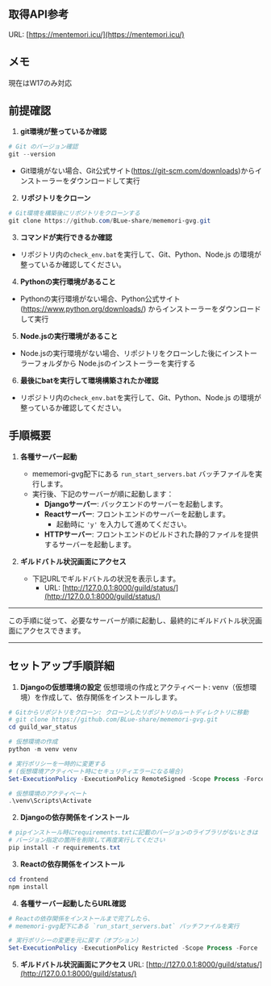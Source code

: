 ## **取得API参考**
URL: [https://mentemori.icu/](https://mentemori.icu/)

## **メモ**
現在はW17のみ対応

## **前提確認**
1. **git環境が整っているか確認**
```powershell
# Git のバージョン確認
git --version
```
- Git環境がない場合、Git公式サイト(https://git-scm.com/downloads)からインストーラーをダウンロードして実行

2. **リポジトリをクローン**
```powershell
# Git環境を構築後にリポジトリをクローンする
git clone https://github.com/BLue-share/mememori-gvg.git
```

3. **コマンドが実行できるか確認**
- リポジトリ内の`check_env.bat`を実行して、Git、Python、Node.js の環境が整っているか確認してください。

4. **Pythonの実行環境があること**
- Pythonの実行環境がない場合、Python公式サイト(https://www.python.org/downloads/) からインストーラーをダウンロードして実行

5. **Node.jsの実行環境があること**
- Node.jsの実行環境がない場合、リポジトリをクローンした後にインストーラーフォルダから
Node.jsのインストーラーを実行する

6. **最後にbatを実行して環境構築されたか確認**
- リポジトリ内の`check_env.bat`を実行して、Git、Python、Node.js の環境が整っているか確認してください。

## **手順概要**

1. **各種サーバー起動**
   - mememori-gvg配下にある `run_start_servers.bat` バッチファイルを実行します。
   - 実行後、下記のサーバーが順に起動します：
     - **Djangoサーバー**: バックエンドのサーバーを起動します。
     - **Reactサーバー**: フロントエンドのサーバーを起動します。
       - 起動時に `'y'` を入力して進めてください。
     - **HTTPサーバー**: フロントエンドのビルドされた静的ファイルを提供するサーバーを起動します。

2. **ギルドバトル状況画面にアクセス**
   - 下記URLでギルドバトルの状況を表示します。
     - URL: [http://127.0.0.1:8000/guild/status/](http://127.0.0.1:8000/guild/status/)

---

この手順に従って、必要なサーバーが順に起動し、最終的にギルドバトル状況画面にアクセスできます。

---

## **セットアップ手順詳細**
1. **Djangoの仮想環境の設定**
仮想環境の作成とアクティベート: venv（仮想環境）を作成して、依存関係をインストールします。
```powershell
# Gitからリポジトリをクローン: クローンしたリポジトリのルートディレクトリに移動
# git clone https://github.com/BLue-share/mememori-gvg.git
cd guild_war_status

# 仮想環境の作成
python -m venv venv

# 実行ポリシーを一時的に変更する
# (仮想環境アクティベート時にセキュリティエラーになる場合)
Set-ExecutionPolicy -ExecutionPolicy RemoteSigned -Scope Process -Force

# 仮想環境のアクティベート
.\venv\Scripts\Activate

```
2. **Djangoの依存関係をインストール**
```powershell
# pipインストール時にrequirements.txtに記載のバージョンのライブラリがないときは
# バージョン指定の箇所を削除して再度実行してください
pip install -r requirements.txt
```
3. **Reactの依存関係をインストール**
```powershell
cd frontend
npm install
```
4. **各種サーバー起動したらURL確認**
```powershell
# Reactの依存関係をインストールまで完了したら、
# mememori-gvg配下にある `run_start_servers.bat` バッチファイルを実行

# 実行ポリシーの変更を元に戻す（オプション）
Set-ExecutionPolicy -ExecutionPolicy Restricted -Scope Process -Force
```
5. **ギルドバトル状況画面にアクセス**
 URL: [http://127.0.0.1:8000/guild/status/](http://127.0.0.1:8000/guild/status/)